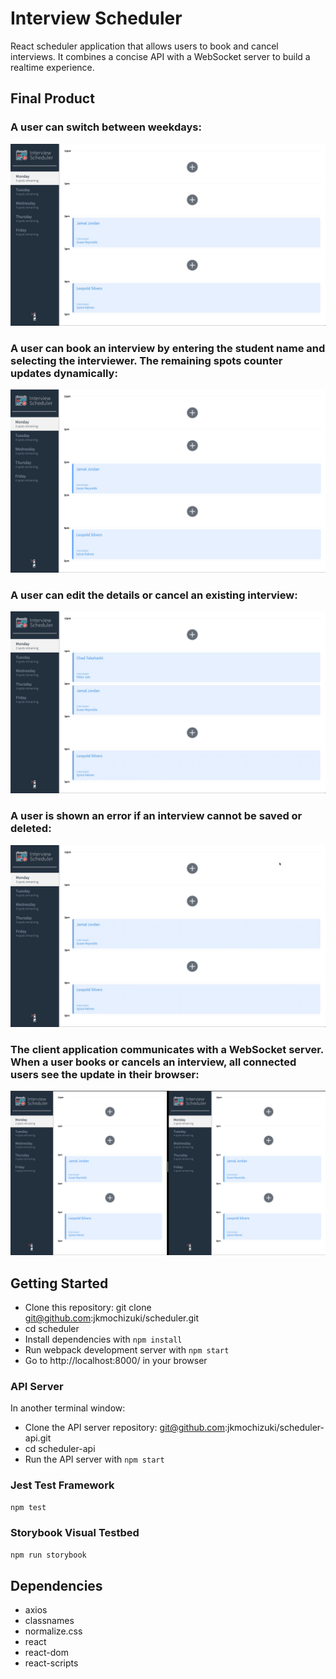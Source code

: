 # Interview Scheduler

React scheduler application that allows users to book and cancel interviews. It combines a concise API with a WebSocket server to build a realtime experience.

## Final Product

### A user can switch between weekdays:

![gif switch weekdays"](https://github.com/jkmochizuki/scheduler/blob/master/docs/days.gif)

### A user can book an interview by entering the student name and selecting the interviewer. The remaining spots counter updates dynamically:

![gif book interview"](https://github.com/jkmochizuki/scheduler/blob/master/docs/book_an_interview.gif)

### A user can edit the details or cancel an existing interview:

![gif edit and delete interview"](https://github.com/jkmochizuki/scheduler/blob/master/docs/edit_and_delete_interviews.gif)

### A user is shown an error if an interview cannot be saved or deleted:

![gif error handling"](https://github.com/jkmochizuki/scheduler/blob/master/docs/error_handling.gif)

### The client application communicates with a WebSocket server. When a user books or cancels an interview, all connected users see the update in their browser:

![gif websocket server"](https://github.com/jkmochizuki/scheduler/blob/master/docs/websocket_server.gif)

## Getting Started

- Clone this repository: git clone git@github.com:jkmochizuki/scheduler.git
- cd scheduler
- Install dependencies with `npm install`
- Run webpack development server with `npm start`
- Go to http://localhost:8000/ in your browser

### API Server

In another terminal window:
- Clone the API server repository: git@github.com:jkmochizuki/scheduler-api.git
- cd scheduler-api
- Run the API server with `npm start`

### Jest Test Framework

```sh
npm test
```

### Storybook Visual Testbed

```sh
npm run storybook
```

## Dependencies

- axios
- classnames
- normalize.css
- react
- react-dom
- react-scripts